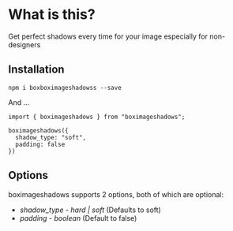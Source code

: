 # What is this?

Get perfect shadows every time for your image especially for non-designers

## Installation

`npm i boxboximageshadowss --save`

And ...

```
import { boximageshadows } from "boximageshadows";

boximageshadows({
  shadow_type: "soft",
  padding: false
})
```

## Options

boximageshadows supports 2 options, both of which are optional:

* *shadow_type* - _hard | soft_ (Defaults to soft)
* *padding* - _boolean_ (Default to false)
